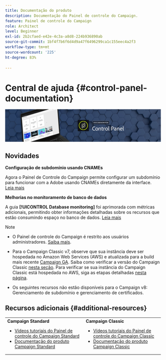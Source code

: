 ```yaml
---
title: Documentação do produto
description: Documentação do Painel de controle do Campaign.
feature: Painel de controle do Campaign
role: Architect
level: Beginner
exl-id: 2b2cfaed-e42e-4c3a-a8d8-224b936890ab
source-git-commit: 1bf4f7b6f6d4d9a47f6496299ca1c155eec4a2f3
workflow-type: tm+mt
source-wordcount: '225'
ht-degree: 83%

---
```


# Central de ajuda {#control-panel-documentation}

![](assets/do-not-localize/banner.png)

## Novidades

**Configuração de subdomínio usando CNAMEs**

Agora o Painel de Controle do Campaign permite configurar um subdomínio para funcionar com a Adobe usando CNAMEs diretamente da interface. [Leia mais](subdomains-certificates/using/setting-up-new-subdomain.md)

**Melhorias no monitoramento de banco de dados**

A guia **[!UICONTROL Database monitoring]** foi aprimorada com métricas adicionais, permitindo obter informações detalhadas sobre os recursos que estão consumindo espaço no banco de dados. [Leia mais](performance-monitoring/using/database-monitoring.md)

>[!NOTE]
>
>* O Painel de controle do Campaign é restrito aos usuários administradores. [Saiba mais](https://experienceleague.adobe.com/docs/control-panel/using/discover-control-panel/managing-permissions.html?lang=pt-BR#discover-control-panel).
   >
   >
* Para o Campaign Classic v7, observe que sua instância deve ser hospedada no Amazon Web Services (AWS) e atualizada para a build mais recente [Campaign GA](https://experienceleague.adobe.com/docs/campaign-classic/using/release-notes/rn-overview.html?lang=pt-BR#rn-statuses). Saiba como verificar a versão do Campaign Classic [nesta seção](https://experienceleague.adobe.com/docs/campaign-classic/using/getting-started/starting-with-adobe-campaign/launching-adobe-campaign.html?lang=pt-BR#getting-your-campaign-version). Para verificar se sua instância do Campaign Classic está hospedada no AWS, siga as etapas detalhadas [nesta página](faq.md).
   >
   >
* Os seguintes recursos não estão disponíveis para o Campaign v8: Gerenciamento de subdomínio e gerenciamento de certificados.


## Recursos adicionais {#additional-resources}

<table>
    <tr>
        <td><b>Campaign Standard</b><br/>
        <ul>
            <li><a href="https://experienceleague.adobe.com/docs/campaign-standard-learn/control-panel/control-panel-overview.html?lang=pt-BR">Vídeos tutoriais do Painel de controle do Campaign Standard</a></li>
            <li><a href="https://docs.adobe.com/content/help/pt-BR/campaign-standard/using/campaign-standard-home.html">Documentação do produto Campaign Standard</a></li>
        </ul>
        </td>
        <td><b>Campaign Classic</b><br/>
        <ul>
            <li><a href="https://experienceleague.adobe.com/docs/campaign-classic-learn/control-panel/control-panel-overview.html?lang=pt-BR">Vídeos tutoriais do Painel de controle do Campaign Classic</a></li>
            <li><a href="https://docs.adobe.com/content/help/pt-BR/campaign-classic/using/campaign-classic-home.html">Documentação do produto Campaign Classic</a></li>
        </ul>
        </td>
    </tr>
</table>
